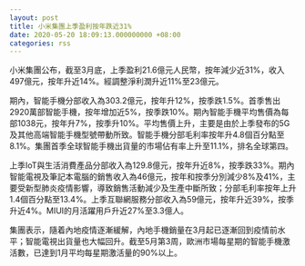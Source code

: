 ```yaml
---
layout: post
title: 小米集團上季盈利按年跌近31%
date: 2020-05-20 18:09:13.000000000 +08:00
categories: rss
---
```


小米集團公布，截至3月底，上季盈利21.6億元人民幣，按年減少近31%，收入497億元，按年升近14%。經調整淨利潤升近11%至23億元。

期內，智能手機分部收入為303.2億元，按年升12%，按季跌1.5%。首季售出2920萬部智能手機，按年增加近5%，按季跌10%。期內智能手機平均售價為每部1038元，按年升7%，按季升10%。平均售價上升，主要是由於上季發布的5G及其他高端智能手機型號帶動所致。智能手機分部毛利率按年升4.8個百分點至8.1%。集團首季全球智能手機出貨量的市場佔有率上升至11.1%，排名全球第四。

上季IoT與生活消費產品分部收入為129.8億元，按年升近8%，按季跌33%。期內智能電視及筆記本電腦的銷售收入為46億元，按年和按季分別減少8%及41%，主要受新型肺炎疫情影響，導致銷售活動減少及生產中斷所致；分部毛利率按年上升1.4個百分點至13.4%。上季互聯網服務分部收入為59億元，按年升近39%，按季升近4%。MIUI的月活躍用戶升近27%至3.3億人。

集團表示，隨着內地疫情逐漸緩解，內地手機銷量在3月起已逐漸回到疫情前水平；智能電視出貨量也大幅回升。截至5月第3周，歐洲市場每星期的智能手機激活數，已達到1月平均每星期激活量的90%以上。
